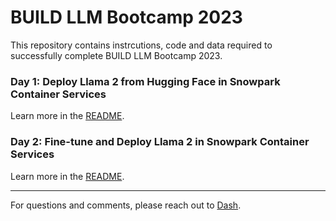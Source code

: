 # BUILD LLM Bootcamp 2023

This repository contains instrcutions, code and data required to successfully complete BUILD LLM Bootcamp 2023.

### Day 1: Deploy Llama 2 from Hugging Face in Snowpark Container Services

Learn more in the [README](/day1/README.md).

### Day 2: Fine-tune and Deploy Llama 2 in Snowpark Container Services

Learn more in the [README](/day2/README.md).

---

For questions and comments, please reach out to [Dash](dash.desai@snowflake.com).
